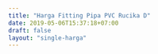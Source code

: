 ```yaml
---
title: "Harga Fitting Pipa PVC Rucika D"
date: 2019-05-06T15:37:18+07:00
draft: false
layout: "single-harga"
---
```


